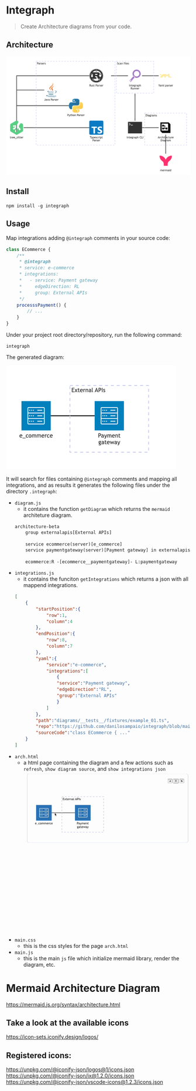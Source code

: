 # Integraph
> Create Architecture diagrams from your code.

## Architecture

![Architecture](src/assets/images/arch.png)

## Install

```
npm install -g integraph
```

## Usage

Map integrations adding `@integraph` comments in your source code:

```js
class ECommerce {
    /**
     * @integraph
     * service: e-commerce
     * integrations:
     *   - service: Payment gateway
     *     edgeDirection: RL
     *     group: External APIs
     */
    processsPayment() {
        // ...
    }
}

```

Under your project root directory/repository, run the following command:

```
integraph
```

The generated diagram:

![Example 01](src/assets/images/example_01.png)

It will search for files containing `@integraph` comments and mapping all integrations, and as results it generates the following files under the directory `.integraph`:

- `diagram.js`
    - it contains the function `getDiagram` which returns the `mermaid` architeture diagram.
    ```
    architecture-beta
        group externalapis[External APIs]

        service ecommerce(server)[e_commerce]
        service paymentgateway(server)[Payment gateway] in externalapis

        ecommerce:R -[ecommerce__paymentgateway]- L:paymentgateway
    ```
- `integrations.js`
    - it contains the funciton `getIntegrations` which returns a json with all mappend integrations.
    ```json
    [
        {
            "startPosition":{
                "row":1,
                "column":4
            },
            "endPosition":{
                "row":8,
                "column":7
            },
            "yaml":{
                "service":"e-commerce",
                "integrations":[
                    {
                    "service":"Payment gateway",
                    "edgeDirection":"RL",
                    "group":"External APIs"
                    }
                ]
            },
            "path":"diagrams/__tests__/fixtures/example_01.ts",
            "repo":"https://github.com/danilosampaio/integraph/blob/main",
            "sourceCode":"class ECommerce { ..."
        }
    ]
    ```
- `arch.html`
    - a html page containing the diagram and a few actions such as `refresh`, `show diagram source`, and `show integrations json`
    ![Example 01](src/assets/images/example_01.gif)
- `main.css`
    - this is the css styles for the page `arch.html`
- `main.js`
    - this is the main `js` file which initialize mermaid library, render the diagram, etc.



# Mermaid Architecture Diagram

https://mermaid.js.org/syntax/architecture.html


## Take a look at the available icons

https://icon-sets.iconify.design/logos/

## Registered icons:

https://unpkg.com/@iconify-json/logos@1/icons.json
https://unpkg.com/@iconify-json/ix@1.2.0/icons.json
https://unpkg.com/@iconify-json/vscode-icons@1.2.3/icons.json